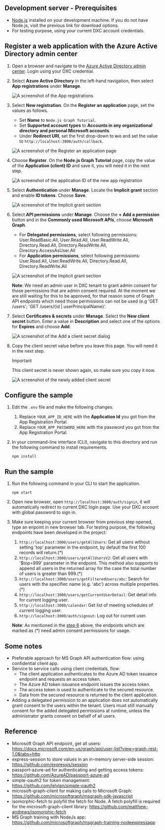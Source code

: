 ## Development server - Prerequisites

- [Node.js](https://nodejs.org) installed on your development machine. If you do not have Node.js, visit the previous link for download options.
- For testing purpose, using your current DXC account credentials.

## Register a web application with the Azure Active Directory admin center

1. Open a browser and navigate to the [Azure Active Directory admin center](https://aad.portal.azure.com). Login using your DXC credential.

1. Select **Azure Active Directory** in the left-hand navigation, then select **App registrations** under **Manage**.

    ![A screenshot of the App registrations ](/images/app-registration.png)

1. Select **New registration**. On the **Register an application** page, set the values as follows.

    - Set **Name** to `Node.js Graph Tutorial`.
    - Set **Supported account types** to **Accounts in any organizational directory and personal Microsoft accounts**.
    - Under **Redirect URI**, set the first drop-down to `Web` and set the value to `http://localhost:3000/auth/callback`.

    ![A screenshot of the Register an application page](/images/aad-register-an-app.png)

1. Choose **Register**. On the **Node.js Graph Tutorial** page, copy the value of the **Application (client) ID** and save it, you will need it in the next step.

    ![A screenshot of the application ID of the new app registration](/images/aad-application-id.png)

1. Select **Authentication** under **Manage**. Locate the **Implicit grant** section and enable **ID tokens**. Choose **Save**.

    ![A screenshot of the Implicit grant section](/images/aad-implicit-grant.png)

1. Select **API permissions** under **Manage**. Choose the **+ Add a permission** button and in the **Commonly used Microsoft APIs**, choose **Microsoft Graph**.
    - For **Delegated permissions**, select following permissions: User.ReadBasic.All, User.Read.All, User.ReadWrite.All, Directory.Read.All, Directory.ReadWrite.All, Directory.AccessAsUser.All
    - For **Application permissions**, select following permissions: User.Read.All, User.ReadWrite.All, Directory.Read.All, Directory.ReadWrite.All

    ![A screenshot of the Implicit grant section](/images/request_permission.png)

    <a name="step6Note">
    <b>Note</b>: We need an admin user in DXC tenant to grant admin consent for those permissions that are admin consent required. At the moment we are still waiting for this to be approved, for that reason some of Graph API endpoints which need those permissions can not be used (e.g 'GET /users'; 'GET /users/{id | userPrincipalName}'.
    </a>
1. Select **Certificates & secrets** under **Manage**. Select the **New client secret** button. Enter a value in **Description** and select one of the options for **Expires** and choose **Add**.

    ![A screenshot of the Add a client secret dialog](/images/aad-new-client-secret.png)

1. Copy the client secret value before you leave this page. You will need it in the next step.

    > [!IMPORTANT]
    > This client secret is never shown again, so make sure you copy it now.

    ![A screenshot of the newly added client secret](/images/aad-copy-client-secret.png)

## Configure the sample

1. Edit the `.env` file and make the following changes.
    1. Replace `YOUR_APP_ID_HERE` with the **Application Id** you got from the App Registration Portal.
    1. Replace `YOUR_APP_PASSWORD_HERE` with the password you got from the App Registration Portal.
1. In your command-line interface (CLI), navigate to this directory and run the following command to install requirements.

    ```Shell
    npm install
    ```

## Run the sample

1. Run the following command in your CLI to start the application.

    ```Shell
    npm start
    ```

1. Open new browser, open `http://localhost:3000/auth/signin`, it will automatically redirect to current DXC login page. Use your DXC account with global password to sign in.
1. Make sure keeping your current browser from previous step opened, type an enpoint in new browser tab. For testing purpose, the following endpoints have been developed in the project:
    1. `http://localhost:3000/users/getAllUsers`: Get all users without setting 'top' parameter in the endpoint, by defautl the first 100 records will return.(*)
    1. `http://localhost:3000/users/getAllUsersV2`: Get all users with '$top=999' parameter in the endpoint. This method also supports to append all users in the returned array for the case the total number of users is greater than 999.(*)
    1. `http://localhost:3000/users/getFilteredUsers/abc`: Search for users with the specifiec name (e.g. 'abc') across multiple properties.(*)
    1. `http://localhost:3000/users/getCurrentUserDetail`: Get detail info for current logging user.
    1. `http://localhost:3000/calendar`: Get list of meeting schedules of current logging user.
    1. `http://localhost:3000/auth/signout`: Log out for current user.

    **Note**: As mentioned in the [step 6](#step6Note) above, the endpoints which are marked as (*) need admin consent permissions for usage.

## Some notes
- Preferable approach for MS Graph API authentication flow: using confidential client app.
- Service to service calls using client credentials, flow:
    - The client application authenticates to the Azure AD token issuance endpoint and requests an access token.
    - The Azure AD token issuance endpoint issues the access token.
    - The access token is used to authenticate to the secured resource.
    - Data from the secured resource is returned to the client application.
- Adding a delegated permission to an application does not automatically grant consent to the users within the tenant. Users must still manually consent for the added delegated permissions at runtime, unless the administrator grants consent on behalf of all users.

## Reference
- Microsoft Graph API endpoint, get all users: https://docs.microsoft.com/en-us/graph/api/user-list?view=graph-rest-1.0&tabs=http
- express-session to store values in an in-memory server-side session: https://github.com/expressjs/session
- passport-azure-ad for authenticating and getting access tokens: https://github.com/AzureAD/passport-azure-ad
- simple-oauth2 for token management: https://github.com/lelylan/simple-oauth2
- microsoft-graph-client for making calls to Microsoft Graph: https://github.com/microsoftgraph/msgraph-sdk-javascript
- isomorphic-fetch to polyfill the fetch for Node. A fetch polyfill is required for the microsoft-graph-client library: https://github.com/matthew-andrews/isomorphic-fetch
- MS Graph training with NodeJs app: https://github.com/microsoftgraph/msgraph-training-nodeexpressapp
